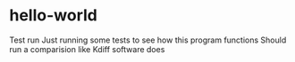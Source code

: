 # hello-world
Test run
Just running some tests to see how this program functions
Should run a comparision like Kdiff software does
